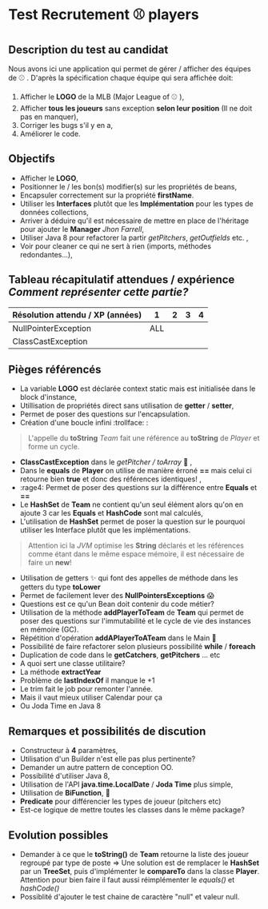 # Test Recrutement :baseball: players

## Description du test au candidat
Nous avons ici une application qui permet de gérer / afficher des équipes de :baseball: . D'après la spécification chaque équipe qui sera affichée doit:

1. Afficher le **LOGO** de la MLB (Major League of :baseball: ),
2. Afficher **tous les joueurs** sans exception **selon leur position** (Il ne doit pas en manquer),
3. Corriger les bugs s'il y en a,
4. Améliorer le code.

## Objectifs
* Afficher le **LOGO**,
* Positionner le / les bon(s) modifier(s) sur les propriétés de beans,
 * Encapsuler correctement sur la propriété **firstName**.
* Utiliser les **Interfaces** plutôt que les **Implémentation** pour les types de données collections,
* Arriver à déduire qu'il est nécessaire de mettre en place de l'héritage pour ajouter le **Manager** _Jhon Farrell_,
* Utiliser Java 8 pour refactorer la partir *getPitchers*, *getOutfields* etc. ,
* Voir pour cleaner ce qui ne sert à rien (imports, méthodes redondantes...),

## Tableau récapitulatif attendues / expérience _Comment représenter cette partie?_
Résolution attendu / XP (années) | 1 			 | 2 			| 3 			| 4 
-------------------- | ------------- | -------------| ------------- | -------------
NullPointerException | ALL 	|	|	|
ClassCastException   |		|	|	|

## Pièges référencés
* La variable **LOGO** est déclarée context static mais est initialisée dans le block d'instance,
* Utillisation de propriétés direct sans utilisation de **getter** / **setter**, 
 * Permet de poser des questions sur l'encapsulation.
* Création d'une boucle infini :trollface: :

> L'appelle du **toString** _Team_ fait une référence au **toString** de _Player_ et forme un cycle.

* **ClassCastException** dans le _getPitcher / toArray_ :shit: ,
* Dans le **equals** de **Player** on utilise de manière érroné **==** mais celui ci retourne bien **true** et donc des références identiques! ,
 * :rage4: Permet de poser des questions sur la différence entre **Equals** et **==**
* Le **HashSet** de **Team** ne contient qu'un seul élément alors qu'on en ajoute 3 car les **Equals** et **HashCode** sont mal calculés,
* L'utilisation de **HashSet** permet de poser la question sur le pourquoi utiliser les Interface plutôt que les implémentations.

> Attention ici la _JVM_ optimise les **String** déclarés et les références comme étant dans le même espace mémoire, il est nécessaire de faire un **new**!

* Utilisation de getters :sparkles: qui font des appelles de méthode dans les getters du type **toLower**
 * Permet de facilement lever des **NullPointersExceptions** :scream:
 * Questions est ce qu'un Bean doit contenir du code métier?
* Utilisation de la méthode **addPlayerToTeam** de **Team** qui permet de poser des questions sur l'immutabilité et le cycle de vie des instances en mémoire (GC).
* Répétition d'opération **addAPlayerToATeam** dans le Main :see_no_evil:
 * Possibilité de faire refactorer selon plusieurs possibilité **while** / **foreach**
* Duplication de code dans le **getCatchers**, **getPitchers** ... etc
 * A quoi sert une classe utilitaire?
* La méthode **extractYear**
 * Problème de **lastIndexOf** il manque le +1
 * Le trim fait le job pour remonter l'année.
 * Mais il vaut mieux utiliser Calendar pour ça
 * Ou Joda Time en Java 8

## Remarques et possibilités de discution
* Constructeur à **4** paramètres,
 * Utilisation d'un Builder n'est elle pas plus pertinente?
 * Demander un autre pattern de conception OO.
* Possibilité d'utiliser Java 8,
 * Utilisation de l'API **java.time.LocalDate**  / **Joda Time** plus simple,
 * Utilisation de **BiFunction**, :dolphin:
 * **Predicate** pour différencier les types de joueur (pitchers etc)
* Est-ce logique de mettre toutes les classes dans le même package?

## Evolution possibles
* Demander à ce que le **toString()** de **Team** retourne la liste des joueur regroupé par type de poste
=> Une solution est de remplacer le **HashSet** par un **TreeSet**, puis d'implémenter le **compareTo** dans la classe **Player**. 
Attention pour bien faire il faut aussi réimplémenter le _equals()_ et _hashCode()_ 
* Possiblité d'ajouter le test chaine de caractère "null" et valeur null.
